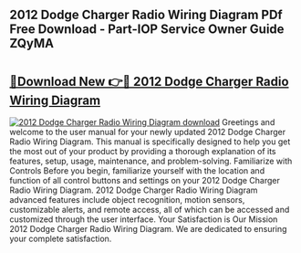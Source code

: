 ## 2012 Dodge Charger Radio Wiring Diagram PDf Free Download - Part-IOP Service Owner Guide ZQyMA

# <h2><a href="http://dfu66w.blite.top/?on=2012+Dodge+Charger+Radio+Wiring+Diagram">🔗Download New 👉🔴 2012 Dodge Charger Radio Wiring Diagram</a></h2>

[![2012 Dodge Charger Radio Wiring Diagram download](https://i.imgur.com/lujVjoI.png)](http://dfu66w.blite.top/?on=2012+Dodge+Charger+Radio+Wiring+Diagram)
Greetings and welcome to the user manual for your newly updated 2012 Dodge Charger Radio Wiring Diagram. This manual is specifically designed to help you get the most out of your product by providing a thorough explanation of its features, setup, usage, maintenance, and problem-solving. Familiarize with Controls Before you begin, familiarize yourself with the location and function of all control buttons and settings on your 2012 Dodge Charger Radio Wiring Diagram. 2012 Dodge Charger Radio Wiring Diagram advanced features include object recognition, motion sensors, customizable alerts, and remote access, all of which can be accessed and customized through the user interface. Your Satisfaction is Our Mission 2012 Dodge Charger Radio Wiring Diagram. We are dedicated to ensuring your complete satisfaction.
